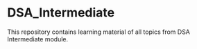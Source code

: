 # DSA_Intermediate
 This repository contains learning material of all topics from DSA Intermediate module.
